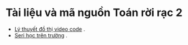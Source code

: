 # Tài liệu và mã nguồn Toán rời rạc 2
- [Lý thuyết đồ thị video code](https://www.youtube.com/watch?v=-DocD-YLlPY&list=PLux-_phi0Rz3Kx5SPqIRyGR1gDVb5DY1x) .
- [Seri học trên trường](https://www.youtube.com/watch?v=3bmu9dnraIs&list=PLtuzW9v5qQ_suzmIDGv78p0hLYc40QeJM) .
